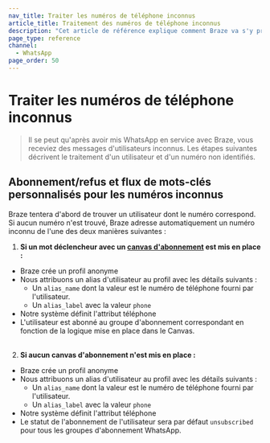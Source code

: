 ```yaml
---
nav_title: Traiter les numéros de téléphone inconnus
article_title: Traitement des numéros de téléphone inconnus
description: "Cet article de référence explique comment Braze va s'y prendre pour gérer les numéros de téléphone inconnus des utilisateurs de WhatsApp."
page_type: reference
channel:
  - WhatsApp
page_order: 50
---
```


# Traiter les numéros de téléphone inconnus

> Il se peut qu'après avoir mis WhatsApp en service avec Braze, vous receviez des messages d'utilisateurs inconnus. Les étapes suivantes décrivent le traitement d'un utilisateur et d'un numéro non identifiés.

## Abonnement/refus et flux de mots-clés personnalisés pour les numéros inconnus

Braze tentera d'abord de trouver un utilisateur dont le numéro correspond. Si aucun numéro n'est trouvé, Braze adresse automatiquement un numéro inconnu de l'une des deux manières suivantes :

1. **Si un mot déclencheur avec un [canvas d'abonnement]({{site.baseurl}}/user_guide/message_building_by_channel/whatsapp/message_processing/opt-ins_and_opt-outs/) est mis en place :**
- Braze crée un profil anonyme
- Nous attribuons un alias d'utilisateur au profil avec les détails suivants :
  - Un `alias_name` dont la valeur est le numéro de téléphone fourni par l'utilisateur.
  - Un `alias_label` avec la valeur `phone`
- Notre système définit l'attribut téléphone
- L'utilisateur est abonné au groupe d'abonnement correspondant en fonction de la logique mise en place dans le Canvas.<br><br>
2. **Si aucun canvas d'abonnement n'est mis en place :**
- Braze crée un profil anonyme
- Nous attribuons un alias d'utilisateur au profil avec les détails suivants :
  - Un `alias_name` dont la valeur est le numéro de téléphone fourni par l'utilisateur.
  - Un `alias_label` avec la valeur `phone`
- Notre système définit l'attribut téléphone
- Le statut de l'abonnement de l'utilisateur sera par défaut `unsubscribed` pour tous les groupes d'abonnement WhatsApp.<br><br>

